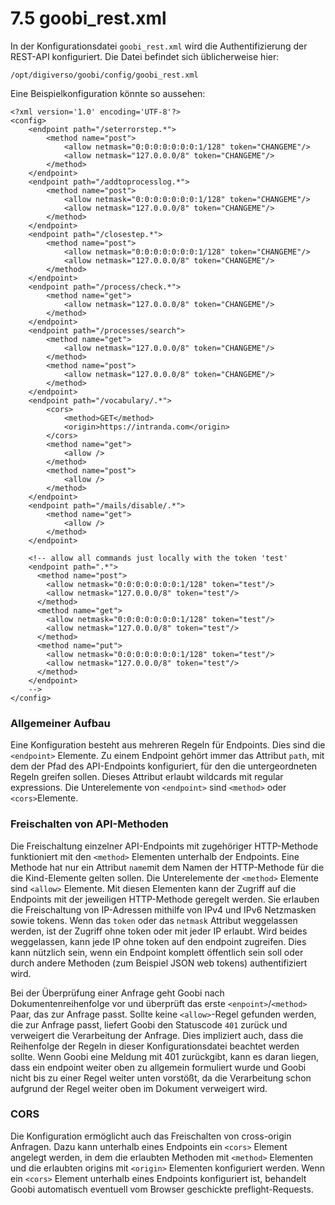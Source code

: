 # 7.5 goobi\_rest.xml

In der Konfigurationsdatei `goobi_rest.xml` wird die Authentifizierung der REST-API konfiguriert. Die Datei befindet sich üblicherweise hier:

```text
/opt/digiverso/goobi/config/goobi_rest.xml
```

Eine Beispielkonfiguration könnte so aussehen:

```markup
<?xml version='1.0' encoding='UTF-8'?>
<config>
    <endpoint path="/seterrorstep.*">
        <method name="post">
            <allow netmask="0:0:0:0:0:0:0:1/128" token="CHANGEME"/>
            <allow netmask="127.0.0.0/8" token="CHANGEME"/>
        </method>
    </endpoint>
    <endpoint path="/addtoprocesslog.*">
        <method name="post">
            <allow netmask="0:0:0:0:0:0:0:1/128" token="CHANGEME"/>
            <allow netmask="127.0.0.0/8" token="CHANGEME"/>
        </method>
    </endpoint>
    <endpoint path="/closestep.*">
        <method name="post">
            <allow netmask="0:0:0:0:0:0:0:1/128" token="CHANGEME"/>
            <allow netmask="127.0.0.0/8" token="CHANGEME"/>
        </method>
    </endpoint>
    <endpoint path="/process/check.*">
        <method name="get">
            <allow netmask="127.0.0.0/8" token="CHANGEME"/>
        </method>
    </endpoint>
    <endpoint path="/processes/search">
        <method name="get">
            <allow netmask="127.0.0.0/8" token="CHANGEME"/>
        </method>
        <method name="post">
            <allow netmask="127.0.0.0/8" token="CHANGEME"/>
        </method>
    </endpoint>
    <endpoint path="/vocabulary/.*">
        <cors>
            <method>GET</method>
            <origin>https://intranda.com</origin>               
        </cors>
        <method name="get">
            <allow />
        </method>
        <method name="post">
            <allow />
        </method>
    </endpoint>
    <endpoint path="/mails/disable/.*">
        <method name="get">
            <allow />
        </method>
    </endpoint>

    <!-- allow all commands just locally with the token 'test'
    <endpoint path=".*">
      <method name="post">
        <allow netmask="0:0:0:0:0:0:0:1/128" token="test"/>
        <allow netmask="127.0.0.0/8" token="test"/>
      </method>
      <method name="get">
        <allow netmask="0:0:0:0:0:0:0:1/128" token="test"/>
        <allow netmask="127.0.0.0/8" token="test"/>
      </method>
      <method name="put">
        <allow netmask="0:0:0:0:0:0:0:1/128" token="test"/>
        <allow netmask="127.0.0.0/8" token="test"/>
      </method>
    </endpoint>
    -->
</config>

```

### Allgemeiner Aufbau

Eine Konfiguration besteht aus mehreren Regeln für Endpoints. Dies sind die `<endpoint>` Elemente. Zu einem Endpoint gehört immer das Attribut `path`, mit dem der Pfad des API-Endpoints konfiguriert, für den die untergeordneten Regeln greifen sollen. Dieses Attribut erlaubt wildcards mit regular expressions. Die Unterelemente von `<endpoint>` sind `<method>` oder `<cors>`Elemente.

### Freischalten von API-Methoden

Die Freischaltung einzelner API-Endpoints mit zugehöriger HTTP-Methode funktioniert mit den `<method>` Elementen unterhalb der Endpoints. Eine Methode hat nur ein Attribut `name`mit dem Namen der HTTP-Methode für die die Kind-Elemente gelten sollen. Die Unterelemente der `<method>` Elemente sind `<allow>` Elemente. Mit diesen Elementen kann der Zugriff auf die Endpoints mit der jeweiligen HTTP-Methode geregelt werden. Sie erlauben die Freischaltung von IP-Adressen mithilfe von IPv4 und IPv6 Netzmasken sowie tokens. Wenn das `token` oder das `netmask` Attribut weggelassen werden, ist der Zugriff ohne token oder mit jeder IP erlaubt. Wird beides weggelassen, kann jede IP ohne token auf den endpoint zugreifen. Dies kann nützlich sein, wenn ein Endpoint komplett öffentlich sein soll oder durch andere Methoden \(zum Beispiel JSON web tokens\) authentifiziert wird.

Bei der Überprüfung einer Anfrage geht Goobi nach Dokumentenreihenfolge vor und überprüft das erste `<enpoint>`/`<method>` Paar, das zur Anfrage passt. Sollte keine `<allow>`-Regel gefunden werden, die zur Anfrage passt, liefert Goobi den Statuscode `401` zurück und verweigert die Verarbeitung der Anfrage. Dies impliziert auch, dass die Reihenfolge der Regeln in dieser Konfigurationsdatei beachtet werden sollte. Wenn Goobi eine Meldung mit 401 zurückgibt, kann es daran liegen, dass ein endpoint weiter oben zu allgemein formuliert wurde und Goobi nicht bis zu einer Regel weiter unten vorstößt, da die Verarbeitung schon aufgrund der Regel weiter oben im Dokument verweigert wird.

### CORS

Die Konfiguration ermöglicht auch das Freischalten von cross-origin Anfragen. Dazu kann unterhalb eines Endpoints ein `<cors>` Element angelegt werden, in dem die erlaubten Methoden mit `<method>` Elementen und die erlaubten origins mit `<origin>` Elementen konfiguriert werden. Wenn ein `<cors>` Element unterhalb eines Endpoints konfiguriert ist, behandelt Goobi automatisch eventuell vom Browser geschickte preflight-Requests.
